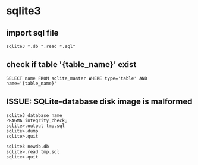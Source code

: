 # sqlite3

## import sql file
	sqlite3 *.db ".read *.sql"

## check if table '{table_name}' exist
	SELECT name FROM sqlite_master WHERE type='table' AND name='{table_name}'


## ISSUE: SQLite-database disk image is malformed
	sqlite3 database_name
	PRAGMA integrity_check;
	sqlite>.output tmp.sql
	sqlite>.dump
	sqlite>.quit

	sqlite3 newdb.db
	sqlite>.read tmp.sql
	sqlite>.quit